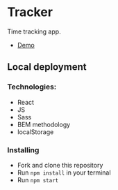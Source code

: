 # Tracker

Time tracking app.
- [Demo](https://alinamatuschak.github.io/tracker/)

## Local deployment

### Technologies:
* React
* JS
* Sass
* BEM methodology
* localStorage

### Installing
* Fork and clone this repository
* Run `npm install` in your terminal
* Run `npm start`
